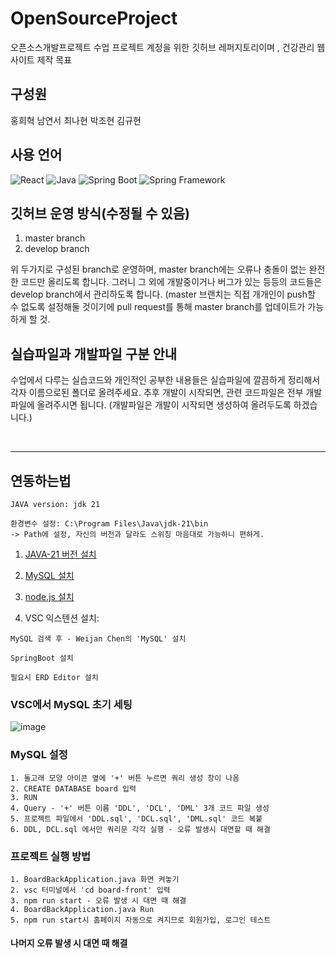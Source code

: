 # OpenSourceProject
오픈소스개발프로젝트 수업 프로젝트 계정을 위한 깃허브 레퍼지토리이며 , 건강관리 웹사이트 제작 목표

## 구성원
홍희혁
남연서 
최나현
박조현
김규현

## 사용 언어
![React](https://img.shields.io/badge/-React-20232A?logo=react&logoColor=61DAFB&style=flat) ![Java](https://img.shields.io/badge/-Java-orange?logo=java&logoColor=white&style=flat) ![Spring Boot](https://img.shields.io/badge/-Spring%20Boot-6DB33F?logo=spring-boot&logoColor=white&style=flat) ![Spring Framework](https://img.shields.io/badge/-Spring-6DB33F?logo=spring&logoColor=white&style=flat)

## 깃허브 운영 방식(수정될 수 있음)
1. master branch
2. develop branch

위 두가지로 구성된 branch로 운영하며, master branch에는 오류나 충돌이 없는 완전한 코드만 올리도록 합니다.
그러니 그 외에 개발중이거나 버그가 있는 등등의 코드들은 develop branch에서 관리하도록 합니다.
(master 브랜치는 직접 개개인이 push할 수 없도록 설정해둘 것이기에 pull request를 통해 master branch를 업데이트가 가능하게 할 것.

## 실습파일과 개발파일 구분 안내
수업에서 다루는 실습코드와 개인적인 공부한 내용들은 실습파일에 깔끔하게 정리해서 각자 이름으로된 폴더로 올려주세요.
추후 개발이 시작되면, 관련 코드파일은 전부 개발 파일에 올려주시면 됩니다.
(개발파일은 개발이 시작되면 생성하여 올려두도록 하겠습니다.)

<br/>

***

## 연동하는법

```
JAVA version: jdk 21

환경변수 설정: C:\Program Files\Java\jdk-21\bin
-> Path에 설정, 자신의 버전과 달라도 스위칭 마음대로 가능하니 편하게.
```

1. [JAVA-21 버전 설치](https://www.oracle.com/java/technologies/javase/jdk21-archive-downloads.html)

2. [MySQL 설치](https://dev.mysql.com/downloads/installer/)

3. [node.js 설치](https://nodejs.org/en)

4. VSC 익스텐션 설치:
```
MySQL 검색 후 - Weijan Chen의 'MySQL' 설치

SpringBoot 설치

필요시 ERD Editor 설치
```

### VSC에서 MySQL 초기 세팅

![image](https://github.com/user-attachments/assets/839530de-9a3b-43fd-8a10-436a60314729)

### MySQL 설정

```
1. 돌고래 모양 아이콘 옆에 '+' 버튼 누르면 쿼리 생성 창이 나옴
2. CREATE DATABASE board 입력
3. RUN
4. Query - '+' 버튼 이름 'DDL', 'DCL', 'DML' 3개 코드 파일 생성
5. 프로젝트 파일에서 'DDL.sql', 'DCL.sql', 'DML.sql' 코드 복붙
6. DDL, DCL.sql 에서만 쿼리문 각각 실행 - 오류 발생시 대면할 때 해결
```

### 프로젝트 실행 방법

```
1. BoardBackApplication.java 화면 켜놓기
2. vsc 터미널에서 'cd board-front' 입력
3. npm run start - 오류 발생 시 대면 때 해결
4. BoardBackApplication.java Run
5. npm run start시 홈페이지 자동으로 켜지므로 회원가입, 로그인 테스트
```

#### 나머지 오류 발생 시 대면 때 해결

